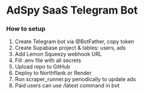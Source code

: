 # AdSpy SaaS Telegram Bot

### How to setup
1. Create Telegram bot via @BotFather, copy token
2. Create Supabase project & tables: users, ads
3. Add Lemon Squeezy webhook URL
4. Fill .env file with all secrets
5. Upload repo to GitHub
6. Deploy to Northflank or Render
7. Run scraper_runner.py periodically to update ads
8. Paid users can use /latest command in bot
